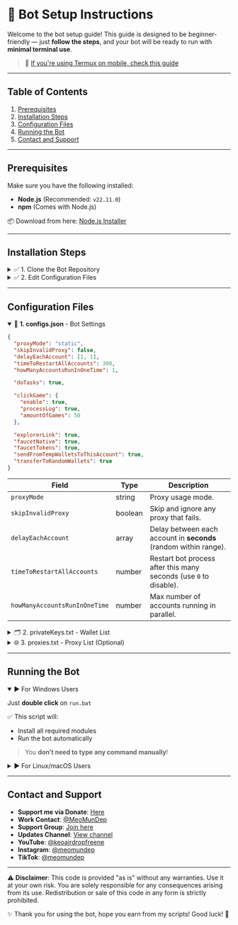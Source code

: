 # 🚀 Bot Setup Instructions

Welcome to the bot setup guide! This guide is designed to be beginner-friendly — just **follow the steps**, and your bot will be ready to run with **minimal terminal use**.

> 📱 [If you're using Termux on mobile, check this guide](https://github.com/MeoMunDep/Guides-for-using-my-script-on-termux)

---

## Table of Contents

1. [Prerequisites](#prerequisites)
2. [Installation Steps](#installation-steps)
3. [Configuration Files](#configuration-files)
4. [Running the Bot](#running-the-bot)
5. [Contact and Support](#contact-and-support)

---

## Prerequisites

Make sure you have the following installed:

- **Node.js** (Recommended: `v22.11.0`)
- **npm** (Comes with Node.js)

📦 Download from here: [Node.js Installer](https://t.me/KeoAirDropFreeNe/257/1462)

---

## Installation Steps

<details>
<summary>✅ 1. Clone the Bot Repository</summary>

If you haven't installed Git, [download it here](https://git-scm.com/).

```bash
git clone https://github.com/MeoMunDep/pisquared.git
cd pisquared
```

</details>

<details>
<summary>✅ 2. Edit Configuration Files</summary>

Set up the following files **before running the bot** (details below):

- `configs.json`
- `privateKeys.txt`
- `proxies.txt` (optional)

</details>

---

## Configuration Files

<details open>
<summary>📜 <strong>1. configs.json</strong> - Bot Settings</summary>

```json
{
  "proxyMode": "static",
  "skipInvalidProxy": false,
  "delayEachAccount": [1, 1],
  "timeToRestartAllAccounts": 300,
  "howManyAccountsRunInOneTime": 1,

  "doTasks": true,

  "clickGame": {
    "enable": true,
    "processLog": true,
    "amountOfGames": 50
  },

  "explorerLink": true,
  "faucetNative": true,
  "faucetTokens": true,
  "sendFromTempWalletsToThisAccount": true,
  "transferToRandomWallets": true
}
```

| Field                         | Type    | Description                                                       |
| ----------------------------- | ------- | ----------------------------------------------------------------- |
| `proxyMode`                   | string  | Proxy usage mode.                                                 |
| `skipInvalidProxy`            | boolean | Skip and ignore any proxy that fails.                             |
| `delayEachAccount`            | array   | Delay between each account in **seconds** (random within range).  |
| `timeToRestartAllAccounts`    | number  | Restart bot process after this many seconds (use `0` to disable). |
| `howManyAccountsRunInOneTime` | number  | Max number of accounts running in parallel.                       |

</details>

<details>
<summary>🗂️ 2. privateKeys.txt - Wallet List</summary>

📥 [Generate wallets here](https://github.com/MeoMunDep/Automatic-Ultimate-Create-Wallets-for-Airdrop)

Each line is one private key:

```
privatekey1
privatekey2
privatekey3
```

</details>

<details>
<summary>🌐 3. proxies.txt - Proxy List (Optional)</summary>

💡 [Get free/paid proxies from here](https://www.webshare.io/?referral_code=4l5kb3glsce7)

Supported formats:

```
host:port
protocol://host:port
protocol://user:pass@host:port
```

</details>

---

## Running the Bot

<details open>
<summary>▶️ For Windows Users</summary>

Just **double click** on `run.bat`

✅ This script will:

- Install all required modules
- Run the bot automatically

> You **don’t need to type any command manually**!

</details>

<details>
<summary>▶️ For Linux/macOS Users</summary>

Run this command in terminal:

```bash
./run.sh
```

Or make it executable and double-click:

```bash
chmod +x run.sh
./run.sh
```

</details>

---

## Contact and Support

- **Support me via Donate**: [Here](https://t.me/KeoAirDropFreeNe/312/27801)
- **Work Contact**: [@MeoMunDep](https://t.me/MeoMunDep)
- **Support Group**: [Join here](https://t.me/KeoAirDropFreeNe)
- **Updates Channel**: [View channel](https://t.me/KeoAirDropFreeNee)
- **YouTube**: [@keoairdropfreene](https://www.youtube.com/@keoairdropfreene)
- **Instagram**: [@meomundep](https://www.instagram.com/meomundep)
- **TikTok**: [@meomundep](https://www.tiktok.com/@meomundep)

---

⚠️ **Disclaimer**: This code is provided "as is" without any warranties. Use it at your own risk. You are solely responsible for any consequences arising from its use. Redistribution or sale of this code in any form is strictly prohibited.

✨ Thank you for using the bot, hope you earn from my scripts! Good luck! 🚀
